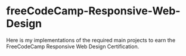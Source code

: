 # freeCodeCamp-Responsive-Web-Design
Here is my implementations of the required main projects to earn the FreeCodeCamp Responsive Web Design Certification.

